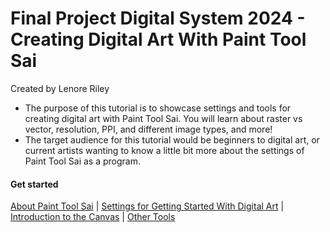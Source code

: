 # Final Project Digital System 2024 - Creating Digital Art With Paint Tool Sai
Created by Lenore Riley  
- The purpose of this tutorial is to showcase settings and tools for creating digital art with Paint Tool Sai. You will learn about raster vs vector, resolution, PPI, and different image types, and more!
- The target audience for this tutorial would be beginners to digital art, or current artists wanting to know a little bit more about the settings of Paint Tool Sai as a program.
#### Get started
[ About Paint Tool Sai](sai.md) | [Settings for Getting Started With Digital Art](settings.md) | [Introduction to the Canvas](introduction.md) | [Other Tools](tools.md)

